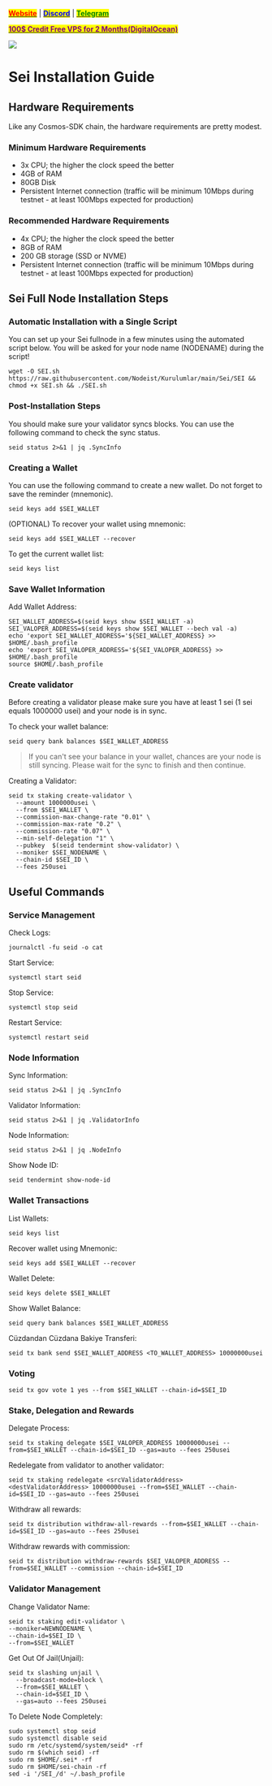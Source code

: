 &#x20;                                                       [<mark style="color:red;">**Website**</mark>](https://nodeist.net/) | [<mark style="color:blue;">**Discord**</mark>](https://discord.gg/ypx7mJ6Zzb) | [<mark style="color:green;">**Telegram**</mark>](https://t.me/noodeist)

&#x20;                                     [<mark style="color:purple;">**100$ Credit Free VPS for 2 Months(DigitalOcean)**</mark>](https://www.digitalocean.com/?refcode=410c988c8b3e&utm_campaign=Referral_Invite&utm_medium=Referral_Program&utm_source=badge)

![](https://i.hizliresim.com/gsu0zju.png)

# Sei Installation Guide
## Hardware Requirements
Like any Cosmos-SDK chain, the hardware requirements are pretty modest.

### Minimum Hardware Requirements
  - 3x CPU; the higher the clock speed the better
  - 4GB of RAM
  - 80GB Disk
  - Persistent Internet connection (traffic will be minimum 10Mbps during testnet - at least 100Mbps expected for production)

### Recommended Hardware Requirements
  - 4x CPU; the higher the clock speed the better
  - 8GB of RAM
  - 200 GB storage (SSD or NVME)
  - Persistent Internet connection (traffic will be minimum 10Mbps during testnet - at least 100Mbps expected for production)

## Sei Full Node Installation Steps
### Automatic Installation with a Single Script
You can set up your Sei fullnode in a few minutes using the automated script below.
You will be asked for your node name (NODENAME) during the script!

```
wget -O SEI.sh https://raw.githubusercontent.com/Nodeist/Kurulumlar/main/Sei/SEI && chmod +x SEI.sh && ./SEI.sh
```

### Post-Installation Steps

You should make sure your validator syncs blocks.
You can use the following command to check the sync status.
```
seid status 2>&1 | jq .SyncInfo
```

### Creating a Wallet
You can use the following command to create a new wallet. Do not forget to save the reminder (mnemonic).
```
seid keys add $SEI_WALLET
```

(OPTIONAL) To recover your wallet using mnemonic:
```
seid keys add $SEI_WALLET --recover
```

To get the current wallet list:
```
seid keys list
```

### Save Wallet Information
Add Wallet Address:
```
SEI_WALLET_ADDRESS=$(seid keys show $SEI_WALLET -a)
SEI_VALOPER_ADDRESS=$(seid keys show $SEI_WALLET --bech val -a)
echo 'export SEI_WALLET_ADDRESS='${SEI_WALLET_ADDRESS} >> $HOME/.bash_profile
echo 'export SEI_VALOPER_ADDRESS='${SEI_VALOPER_ADDRESS} >> $HOME/.bash_profile
source $HOME/.bash_profile
```


### Create validator
Before creating a validator please make sure you have at least 1 sei (1 sei equals 1000000 usei) and your node is in sync.

To check your wallet balance:
```
seid query bank balances $SEI_WALLET_ADDRESS
```
> If you can't see your balance in your wallet, chances are your node is still syncing. Please wait for the sync to finish and then continue.

Creating a Validator:
```
seid tx staking create-validator \
  --amount 1000000usei \
  --from $SEI_WALLET \
  --commission-max-change-rate "0.01" \
  --commission-max-rate "0.2" \
  --commission-rate "0.07" \
  --min-self-delegation "1" \
  --pubkey  $(seid tendermint show-validator) \
  --moniker $SEI_NODENAME \
  --chain-id $SEI_ID \
  --fees 250usei
```



## Useful Commands
### Service Management
Check Logs:
```
journalctl -fu seid -o cat
```

Start Service:
```
systemctl start seid
```

Stop Service:
```
systemctl stop seid
```

Restart Service:
```
systemctl restart seid
```

### Node Information
Sync Information:
```
seid status 2>&1 | jq .SyncInfo
```

Validator Information:
```
seid status 2>&1 | jq .ValidatorInfo
```

Node Information:
```
seid status 2>&1 | jq .NodeInfo
```

Show Node ID:
```
seid tendermint show-node-id
```

### Wallet Transactions
List Wallets:
```
seid keys list
```

Recover wallet using Mnemonic:
```
seid keys add $SEI_WALLET --recover
```

Wallet Delete:
```
seid keys delete $SEI_WALLET
```

Show Wallet Balance:
```
seid query bank balances $SEI_WALLET_ADDRESS
```

Cüzdandan Cüzdana Bakiye Transferi:
```
seid tx bank send $SEI_WALLET_ADDRESS <TO_WALLET_ADDRESS> 10000000usei
```

### Voting
```
seid tx gov vote 1 yes --from $SEI_WALLET --chain-id=$SEI_ID
```

### Stake, Delegation and Rewards
Delegate Process:
```
seid tx staking delegate $SEI_VALOPER_ADDRESS 10000000usei --from=$SEI_WALLET --chain-id=$SEI_ID --gas=auto --fees 250usei
```

Redelegate from validator to another validator:
```
seid tx staking redelegate <srcValidatorAddress> <destValidatorAddress> 10000000usei --from=$SEI_WALLET --chain-id=$SEI_ID --gas=auto --fees 250usei
```

Withdraw all rewards:
```
seid tx distribution withdraw-all-rewards --from=$SEI_WALLET --chain-id=$SEI_ID --gas=auto --fees 250usei
```

Withdraw rewards with commission:
```
seid tx distribution withdraw-rewards $SEI_VALOPER_ADDRESS --from=$SEI_WALLET --commission --chain-id=$SEI_ID
```

### Validator Management
Change Validator Name:
```
seid tx staking edit-validator \
--moniker=NEWNODENAME \
--chain-id=$SEI_ID \
--from=$SEI_WALLET
```

Get Out Of Jail(Unjail): 
```
seid tx slashing unjail \
  --broadcast-mode=block \
  --from=$SEI_WALLET \
  --chain-id=$SEI_ID \
  --gas=auto --fees 250usei
```

To Delete Node Completely:
```
sudo systemctl stop seid
sudo systemctl disable seid
sudo rm /etc/systemd/system/seid* -rf
sudo rm $(which seid) -rf
sudo rm $HOME/.sei* -rf
sudo rm $HOME/sei-chain -rf
sed -i '/SEI_/d' ~/.bash_profile
```

